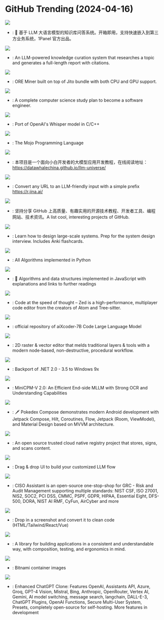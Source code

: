 # GitHub Trending (2024-04-16)

![](https://img.shields.io/badge/Python-New%20311-green?style=flat-square&logo=appveyor)
- [](https://github.comundefined): 💬 基于 LLM 大语言模型的知识库问答系统。开箱即用，支持快速嵌入到第三方业务系统，1Panel 官方出品。

![](https://img.shields.io/badge/HTML-New%20429-green?style=flat-square&logo=appveyor)
- [](https://github.comundefined): An LLM-powered knowledge curation system that researches a topic and generates a full-length report with citations.

![](https://img.shields.io/badge/Rust-New%20109-green?style=flat-square&logo=appveyor)
- [](https://github.comundefined): ORE Miner built on top of Jito bundle with both CPU and GPU support.

![](https://img.shields.io/badge/none-New%202-green?style=flat-square&logo=appveyor)
- [](https://github.comundefined): A complete computer science study plan to become a software engineer.

![](https://img.shields.io/badge/C-New%20759-green?style=flat-square&logo=appveyor)
- [](https://github.comundefined): Port of OpenAI's Whisper model in C/C++

![](https://img.shields.io/badge/Mojo-New%20175-green?style=flat-square&logo=appveyor)
- [](https://github.comundefined): The Mojo Programming Language

![](https://img.shields.io/badge/Jupyter%20Notebook-New%20272-green?style=flat-square&logo=appveyor)
- [](https://github.comundefined): 本项目是一个面向小白开发者的大模型应用开发教程，在线阅读地址：https://datawhalechina.github.io/llm-universe/

![](https://img.shields.io/badge/TypeScript-New%20742-green?style=flat-square&logo=appveyor)
- [](https://github.comundefined): Convert any URL to an LLM-friendly input with a simple prefix https://r.jina.ai/

![](https://img.shields.io/badge/none-New%20310-green?style=flat-square&logo=appveyor)
- [](https://github.comundefined): 坚持分享 GitHub 上高质量、有趣实用的开源技术教程、开发者工具、编程网站、技术资讯。A list cool, interesting projects of GitHub.

![](https://img.shields.io/badge/Python-New%20318-green?style=flat-square&logo=appveyor)
- [](https://github.comundefined): Learn how to design large-scale systems. Prep for the system design interview. Includes Anki flashcards.

![](https://img.shields.io/badge/Python-New%20395-green?style=flat-square&logo=appveyor)
- [](https://github.comundefined): All Algorithms implemented in Python

![](https://img.shields.io/badge/JavaScript-New%20262-green?style=flat-square&logo=appveyor)
- [](https://github.comundefined): 📝 Algorithms and data structures implemented in JavaScript with explanations and links to further readings

![](https://img.shields.io/badge/Rust-New%20306-green?style=flat-square&logo=appveyor)
- [](https://github.comundefined): Code at the speed of thought – Zed is a high-performance, multiplayer code editor from the creators of Atom and Tree-sitter.

![](https://img.shields.io/badge/Python-New%2053-green?style=flat-square&logo=appveyor)
- [](https://github.comundefined): official repository of aiXcoder-7B Code Large Language Model

![](https://img.shields.io/badge/Rust-New%20127-green?style=flat-square&logo=appveyor)
- [](https://github.comundefined): 2D raster & vector editor that melds traditional layers & tools with a modern node-based, non-destructive, procedural workflow.

![](https://img.shields.io/badge/NSIS-New%20209-green?style=flat-square&logo=appveyor)
- [](https://github.comundefined): Backport of .NET 2.0 - 3.5 to Windows 9x

![](https://img.shields.io/badge/Python-New%20213-green?style=flat-square&logo=appveyor)
- [](https://github.comundefined): MiniCPM-V 2.0: An Efficient End-side MLLM with Strong OCR and Understanding Capabilities

![](https://img.shields.io/badge/Kotlin-New%2063-green?style=flat-square&logo=appveyor)
- [](https://github.comundefined): 🗡️ Pokedex Compose demonstrates modern Android development with Jetpack Compose, Hilt, Coroutines, Flow, Jetpack (Room, ViewModel), and Material Design based on MVVM architecture.

![](https://img.shields.io/badge/Go-New%2013-green?style=flat-square&logo=appveyor)
- [](https://github.comundefined): An open source trusted cloud native registry project that stores, signs, and scans content.

![](https://img.shields.io/badge/TypeScript-New%2068-green?style=flat-square&logo=appveyor)
- [](https://github.comundefined): Drag & drop UI to build your customized LLM flow

![](https://img.shields.io/badge/Python-New%204-green?style=flat-square&logo=appveyor)
- [](https://github.comundefined): CISO Assistant is an open-source one-stop-shop for GRC - Risk and Audit Management supporting multiple standards: NIST CSF, ISO 27001, NIS2, SOC2, PCI DSS, CMMC, PSPF, GDPR, HIPAA, Essential Eight, DFS-500, DORA, NIST AI RMF, CyFun, AirCyber and more

![](https://img.shields.io/badge/Python-New%2083-green?style=flat-square&logo=appveyor)
- [](https://github.comundefined): Drop in a screenshot and convert it to clean code (HTML/Tailwind/React/Vue)

![](https://img.shields.io/badge/Swift-New%2031-green?style=flat-square&logo=appveyor)
- [](https://github.comundefined): A library for building applications in a consistent and understandable way, with composition, testing, and ergonomics in mind.

![](https://img.shields.io/badge/Shell-New%205-green?style=flat-square&logo=appveyor)
- [](https://github.comundefined): Bitnami container images

![](https://img.shields.io/badge/TypeScript-New%20322-green?style=flat-square&logo=appveyor)
- [](https://github.comundefined): Enhanced ChatGPT Clone: Features OpenAI, Assistants API, Azure, Groq, GPT-4 Vision, Mistral, Bing, Anthropic, OpenRouter, Vertex AI, Gemini, AI model switching, message search, langchain, DALL-E-3, ChatGPT Plugins, OpenAI Functions, Secure Multi-User System, Presets, completely open-source for self-hosting. More features in development

